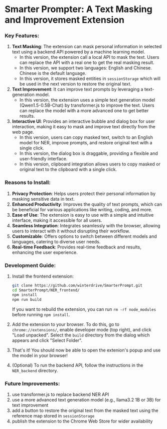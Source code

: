 # Smarter Prompter: A Text Masking and Improvement Extension

### Key Features:

1. **Text Masking**: The extension can mask personal information in selected text using a backend API powered by a
   machine learning model.
    - In this version, the extension call a local API to mask the text. Users can replace the API with a real one to get
      the real masking result.
    - In this version, we support two languages: English and Chinese. Chinese is the default language.
    - In this version, it stores masked entities in `sessionStorage` which will be used in the next version to restore
      the original text.
2. **Text Improvement**: It can improve text prompts by leveraging a text-generation model.
    - In this version, the extension uses a simple text generation model (Qwen1.5-0.5B-Chat) by transformer.js to improve the
      text. Users can replace the model with a more advanced one to get better results.
3. **Interactive UI**: Provides an interactive bubble and dialog box for user interaction, making it easy to mask and
   improve text directly from the web page.
    - In this version, users can copy masked text, switch to an English model for NER, improve prompts, and restore
      original text with a single click.
    - In this version, the dialog box is draggable, providing a flexible and user-friendly interface.
    - In this version, clipboard integration allows users to copy masked or original text to the clipboard with a single
      click.

### Reasons to Install:

1. **Privacy Protection**: Helps users protect their personal information by masking sensitive data in text.
2. **Enhanced Productivity**: Improves the quality of text prompts, which can be beneficial for various applications
   like writing, coding, and more.
3. **Ease of Use**: The extension is easy to use with a simple and intuitive interface, making it accessible for all
   users.
4. **Seamless Integration**: Integrates seamlessly with the browser, allowing users to interact with it without
   disrupting their workflow.
5. **Customizable**: Offers options to switch between different models and languages, catering to diverse user needs.
6. **Real-time Feedback**: Provides real-time feedback and results, enhancing the user experience.

### Development Guide:

1. Install the frontend extension:
    ```bash
    git clone https://github.com/winterdrive/SmarterPrompt.git
    cd SmarterPrompt/NER_frontend/
    npm install 
    npm run build
    ```
   If you want to rebuild the extension, you can run `rm -rf node_modules` before running `npm install`.
 
2. Add the extension to your browser. To do this, go to `chrome://extensions/`, enable developer mode (top right), and
   click "Load unpacked". Select the `build` directory from the dialog which appears and click "Select Folder".

3. That's it! You should now be able to open the extenion's popup and use the model in your browser!

4. (Optional) To run the backend API, follow the instructions in the `NER_backend` directory.


### Future Improvements:
1. use transformer.js to replace backend NER API
2. use a more advanced text generation model (e.g., llama3.2 1B or 3B) for text improvement
3. add a button to restore the original text from the masked text using the reference map stored in `sessionStorage`
4. publish the extension to the Chrome Web Store for wider availability